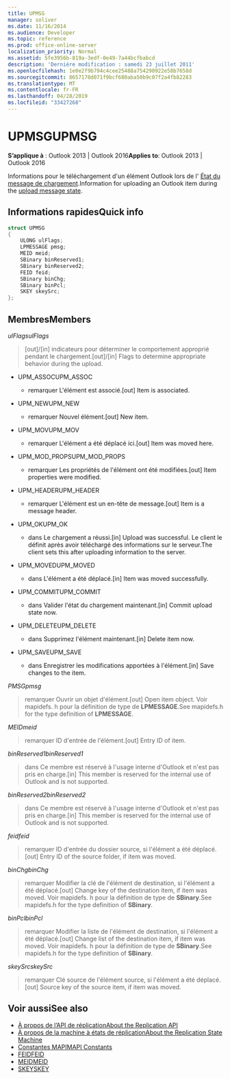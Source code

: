 ```yaml
---
title: UPMSG
manager: soliver
ms.date: 11/16/2014
ms.audience: Developer
ms.topic: reference
ms.prod: office-online-server
localization_priority: Normal
ms.assetid: 5fe3956b-819a-3edf-0e49-7a44bcfbabcd
description: 'Derniére modification : samedi 23 juillet 2011'
ms.openlocfilehash: 1e0e2f9b794c4cee25488a754290922e58b7658d
ms.sourcegitcommit: 8657170d071f9bcf680aba50b9c07f2a4fb82283
ms.translationtype: MT
ms.contentlocale: fr-FR
ms.lasthandoff: 04/28/2019
ms.locfileid: "33427268"
---
```

# <a name="upmsg"></a><span data-ttu-id="c8d60-103">UPMSG</span><span class="sxs-lookup"><span data-stu-id="c8d60-103">UPMSG</span></span>

<span data-ttu-id="c8d60-104">**S’applique à** : Outlook 2013 | Outlook 2016</span><span class="sxs-lookup"><span data-stu-id="c8d60-104">**Applies to**: Outlook 2013 | Outlook 2016</span></span> 
  
<span data-ttu-id="c8d60-105">Informations pour le téléchargement d'un élément Outlook lors de l' [État du message de chargement](upload-message-state.md).</span><span class="sxs-lookup"><span data-stu-id="c8d60-105">Information for uploading an Outlook item during the [upload message state](upload-message-state.md).</span></span>
  
## <a name="quick-info"></a><span data-ttu-id="c8d60-106">Informations rapides</span><span class="sxs-lookup"><span data-stu-id="c8d60-106">Quick info</span></span>

```cpp
struct UPMSG 
{ 
    ULONG ulFlags; 
    LPMESSAGE pmsg; 
    MEID meid; 
    SBinary binReserved1; 
    SBinary binReserved2; 
    FEID feid; 
    SBinary binChg; 
    SBinary binPcl; 
    SKEY skeySrc; 
};
```

## <a name="members"></a><span data-ttu-id="c8d60-107">Membres</span><span class="sxs-lookup"><span data-stu-id="c8d60-107">Members</span></span>

 <span data-ttu-id="c8d60-108">_ulFlags_</span><span class="sxs-lookup"><span data-stu-id="c8d60-108">_ulFlags_</span></span>
  
> <span data-ttu-id="c8d60-109">[out]/[in] indicateurs pour déterminer le comportement approprié pendant le chargement.</span><span class="sxs-lookup"><span data-stu-id="c8d60-109">[out]/[in] Flags to determine appropriate behavior during the upload.</span></span> 
    
  - <span data-ttu-id="c8d60-110">UPM_ASSOC</span><span class="sxs-lookup"><span data-stu-id="c8d60-110">UPM_ASSOC</span></span>
    
    - <span data-ttu-id="c8d60-111">remarquer L'élément est associé.</span><span class="sxs-lookup"><span data-stu-id="c8d60-111">[out] Item is associated.</span></span>
    
  - <span data-ttu-id="c8d60-112">UPM_NEW</span><span class="sxs-lookup"><span data-stu-id="c8d60-112">UPM_NEW</span></span>
    
    - <span data-ttu-id="c8d60-113">remarquer Nouvel élément.</span><span class="sxs-lookup"><span data-stu-id="c8d60-113">[out] New item.</span></span> 
    
  - <span data-ttu-id="c8d60-114">UPM_MOV</span><span class="sxs-lookup"><span data-stu-id="c8d60-114">UPM_MOV</span></span>
    
    - <span data-ttu-id="c8d60-115">remarquer L'élément a été déplacé ici.</span><span class="sxs-lookup"><span data-stu-id="c8d60-115">[out] Item was moved here.</span></span>
    
  - <span data-ttu-id="c8d60-116">UPM_MOD_PROPS</span><span class="sxs-lookup"><span data-stu-id="c8d60-116">UPM_MOD_PROPS</span></span>
    
    - <span data-ttu-id="c8d60-117">remarquer Les propriétés de l'élément ont été modifiées.</span><span class="sxs-lookup"><span data-stu-id="c8d60-117">[out] Item properties were modified.</span></span>
    
  - <span data-ttu-id="c8d60-118">UPM_HEADER</span><span class="sxs-lookup"><span data-stu-id="c8d60-118">UPM_HEADER</span></span>
    
    - <span data-ttu-id="c8d60-119">remarquer L'élément est un en-tête de message.</span><span class="sxs-lookup"><span data-stu-id="c8d60-119">[out] Item is a message header.</span></span>
    
  - <span data-ttu-id="c8d60-120">UPM_OK</span><span class="sxs-lookup"><span data-stu-id="c8d60-120">UPM_OK</span></span>
    
    - <span data-ttu-id="c8d60-121">dans Le chargement a réussi.</span><span class="sxs-lookup"><span data-stu-id="c8d60-121">[in] Upload was successful.</span></span> <span data-ttu-id="c8d60-122">Le client le définit après avoir téléchargé des informations sur le serveur.</span><span class="sxs-lookup"><span data-stu-id="c8d60-122">The client sets this after uploading information to the server.</span></span>
    
  - <span data-ttu-id="c8d60-123">UPM_MOVED</span><span class="sxs-lookup"><span data-stu-id="c8d60-123">UPM_MOVED</span></span>
    
    - <span data-ttu-id="c8d60-124">dans L'élément a été déplacé.</span><span class="sxs-lookup"><span data-stu-id="c8d60-124">[in] Item was moved successfully.</span></span>
    
  - <span data-ttu-id="c8d60-125">UPM_COMMIT</span><span class="sxs-lookup"><span data-stu-id="c8d60-125">UPM_COMMIT</span></span>
    
    - <span data-ttu-id="c8d60-126">dans Valider l'état du chargement maintenant.</span><span class="sxs-lookup"><span data-stu-id="c8d60-126">[in] Commit upload state now.</span></span>
    
  - <span data-ttu-id="c8d60-127">UPM_DELETE</span><span class="sxs-lookup"><span data-stu-id="c8d60-127">UPM_DELETE</span></span>
    
    - <span data-ttu-id="c8d60-128">dans Supprimez l'élément maintenant.</span><span class="sxs-lookup"><span data-stu-id="c8d60-128">[in] Delete item now.</span></span>
    
  - <span data-ttu-id="c8d60-129">UPM_SAVE</span><span class="sxs-lookup"><span data-stu-id="c8d60-129">UPM_SAVE</span></span>
    
    - <span data-ttu-id="c8d60-130">dans Enregistrer les modifications apportées à l'élément.</span><span class="sxs-lookup"><span data-stu-id="c8d60-130">[in] Save changes to the item.</span></span>
    
<span data-ttu-id="c8d60-131">_PMSG_</span><span class="sxs-lookup"><span data-stu-id="c8d60-131">_pmsg_</span></span>
  
> <span data-ttu-id="c8d60-132">remarquer Ouvrir un objet d'élément.</span><span class="sxs-lookup"><span data-stu-id="c8d60-132">[out] Open item object.</span></span> <span data-ttu-id="c8d60-133">Voir mapidefs. h pour la définition de type de **LPMESSAGE**.</span><span class="sxs-lookup"><span data-stu-id="c8d60-133">See mapidefs.h for the type definition of **LPMESSAGE**.</span></span> 
    
<span data-ttu-id="c8d60-134">_MEID_</span><span class="sxs-lookup"><span data-stu-id="c8d60-134">_meid_</span></span>
  
> <span data-ttu-id="c8d60-135">remarquer ID d'entrée de l'élément.</span><span class="sxs-lookup"><span data-stu-id="c8d60-135">[out] Entry ID of item.</span></span>
    
<span data-ttu-id="c8d60-136">_binReserved1_</span><span class="sxs-lookup"><span data-stu-id="c8d60-136">_binReserved1_</span></span>
  
> <span data-ttu-id="c8d60-137">dans Ce membre est réservé à l'usage interne d'Outlook et n'est pas pris en charge.</span><span class="sxs-lookup"><span data-stu-id="c8d60-137">[in] This member is reserved for the internal use of Outlook and is not supported.</span></span> 
    
<span data-ttu-id="c8d60-138">_binReserved2_</span><span class="sxs-lookup"><span data-stu-id="c8d60-138">_binReserved2_</span></span>
  
> <span data-ttu-id="c8d60-139">dans Ce membre est réservé à l'usage interne d'Outlook et n'est pas pris en charge.</span><span class="sxs-lookup"><span data-stu-id="c8d60-139">[in] This member is reserved for the internal use of Outlook and is not supported.</span></span> 
    
<span data-ttu-id="c8d60-140">_feid_</span><span class="sxs-lookup"><span data-stu-id="c8d60-140">_feid_</span></span>
  
> <span data-ttu-id="c8d60-141">remarquer ID d'entrée du dossier source, si l'élément a été déplacé.</span><span class="sxs-lookup"><span data-stu-id="c8d60-141">[out] Entry ID of the source folder, if item was moved.</span></span>
    
<span data-ttu-id="c8d60-142">_binChg_</span><span class="sxs-lookup"><span data-stu-id="c8d60-142">_binChg_</span></span>
  
> <span data-ttu-id="c8d60-143">remarquer Modifier la clé de l'élément de destination, si l'élément a été déplacé.</span><span class="sxs-lookup"><span data-stu-id="c8d60-143">[out] Change key of the destination item, if item was moved.</span></span> <span data-ttu-id="c8d60-144">Voir mapidefs. h pour la définition de type de **SBinary**.</span><span class="sxs-lookup"><span data-stu-id="c8d60-144">See mapidefs.h for the type definition of **SBinary**.</span></span> 
    
<span data-ttu-id="c8d60-145">_binPcl_</span><span class="sxs-lookup"><span data-stu-id="c8d60-145">_binPcl_</span></span>
  
> <span data-ttu-id="c8d60-146">remarquer Modifier la liste de l'élément de destination, si l'élément a été déplacé.</span><span class="sxs-lookup"><span data-stu-id="c8d60-146">[out] Change list of the destination item, if item was moved.</span></span> <span data-ttu-id="c8d60-147">Voir mapidefs. h pour la définition de type de **SBinary**.</span><span class="sxs-lookup"><span data-stu-id="c8d60-147">See mapidefs.h for the type definition of **SBinary**.</span></span> 
    
<span data-ttu-id="c8d60-148">_skeySrc_</span><span class="sxs-lookup"><span data-stu-id="c8d60-148">_skeySrc_</span></span>
  
> <span data-ttu-id="c8d60-149">remarquer Clé source de l'élément source, si l'élément a été déplacé.</span><span class="sxs-lookup"><span data-stu-id="c8d60-149">[out] Source key of the source item, if item was moved.</span></span>
    
## <a name="see-also"></a><span data-ttu-id="c8d60-150">Voir aussi</span><span class="sxs-lookup"><span data-stu-id="c8d60-150">See also</span></span>

- [<span data-ttu-id="c8d60-151">À propos de l’API de réplication</span><span class="sxs-lookup"><span data-stu-id="c8d60-151">About the Replication API</span></span>](about-the-replication-api.md)
- [<span data-ttu-id="c8d60-152">À propos de la machine à états de réplication</span><span class="sxs-lookup"><span data-stu-id="c8d60-152">About the Replication State Machine</span></span>](about-the-replication-state-machine.md)
- [<span data-ttu-id="c8d60-153">Constantes MAPI</span><span class="sxs-lookup"><span data-stu-id="c8d60-153">MAPI Constants</span></span>](mapi-constants.md)
- [<span data-ttu-id="c8d60-154">FEID</span><span class="sxs-lookup"><span data-stu-id="c8d60-154">FEID</span></span>](feid.md)
- [<span data-ttu-id="c8d60-155">MEID</span><span class="sxs-lookup"><span data-stu-id="c8d60-155">MEID</span></span>](meid.md)
- [<span data-ttu-id="c8d60-156">SKEY</span><span class="sxs-lookup"><span data-stu-id="c8d60-156">SKEY</span></span>](skey.md)

